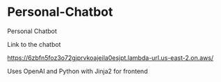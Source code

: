 # Personal-Chatbot
Personal Chatbot

Link to the chatbot

https://6zbfn5foz3o72gjprvkoajeila0esjpt.lambda-url.us-east-2.on.aws/

Uses OpenAI and Python with Jinja2 for frontend 
